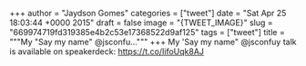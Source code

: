 
+++
author = "Jaydson Gomes"
categories = ["tweet"]
date = "Sat Apr 25 18:03:44 +0000 2015"
draft = false
image = "{TWEET_IMAGE}"
slug = "669974719fd319385e4b2c53e17368522d9af125"
tags = ["tweet"]
title = """My "Say my name" @jsconfu..."""
+++
My 'Say my name" @jsconfuy talk is available on speakerdeck: https://t.co/IifoUqk8AJ
